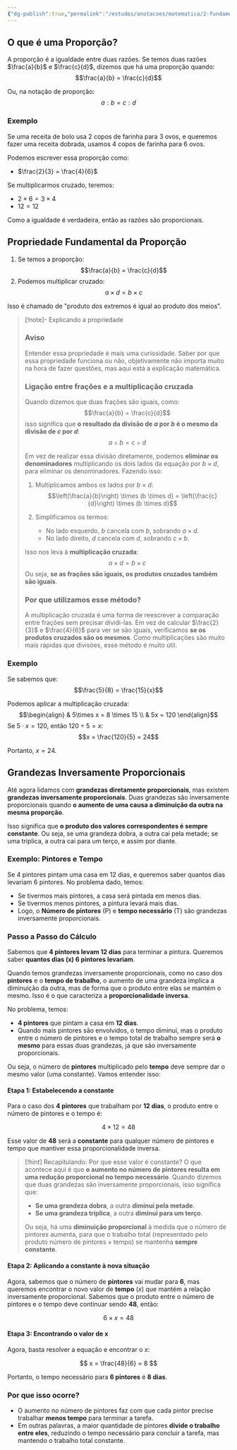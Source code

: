 ```yaml
---
{"dg-publish":true,"permalink":"/estudos/anotacoes/matematica/2-fundamental-2/5-medidas-e-proporcionalidade/5-3-proporcao/"}
---
```


## O que é uma Proporção?

A proporção é a igualdade entre duas razões. Se temos duas razões $\frac{a}{b}$ e $\frac{c}{d}$, dizemos que há uma proporção quando: 
$$\frac{a}{b} = \frac{c}{d}$$

Ou, na notação de proporção: 
$$a:b = c:d$$

### Exemplo

Se uma receita de bolo usa 2 copos de farinha para 3 ovos, e queremos fazer uma receita dobrada, usamos 4 copos de farinha para 6 ovos.

Podemos escrever essa proporção como:
- $\frac{2}{3} = \frac{4}{6}$

Se multiplicarmos cruzado, teremos:
- $2 \times 6 = 3 \times 4$
- $12 = 12$

Como a igualdade é verdadeira, então as razões são proporcionais.

## Propriedade Fundamental da Proporção

1. Se temos a proporção: 
	$$\frac{a}{b} = \frac{c}{d}$$
2. Podemos multiplicar cruzado: 
	$$a \times d = b \times c$$

Isso é chamado de "produto dos extremos é igual ao produto dos meios".

> [!note]- Explicando a propriedade
> ### Aviso
> Entender essa propriedade é mais uma curiosidade. Saber por que essa propriedade funciona ou não, objetivamente não importa muito na hora de fazer questões, mas aqui está a explicação matemática.
> 
> ### Ligação entre frações e a multiplicação cruzada
> Quando dizemos que duas frações são iguais, como: $$\frac{a}{b} = \frac{c}{d}$$
> isso significa que **o resultado da divisão de $a$ por $b$ é o mesmo da divisão de $c$ por $d$**: $$a \div b = c \div d$$
>  
> Em vez de realizar essa divisão diretamente, podemos **eliminar os denominadores** multiplicando os dois lados da equação por $b \times d$, para eliminar os denominadores. Fazendo isso:
>  
> 1. Multiplicamos ambos os lados por $b \times d$:$$\left(\frac{a}{b}\right) \times (b \times d) = \left(\frac{c}{d}\right) \times (b \times d)$$
>  
> 2. Simplificamos os termos:
>    - No lado esquerdo, $b$ cancela com $b$, sobrando $a \times d$.
>    - No lado direito, $d$ cancela com $d$, sobrando $c \times b$.
>  
> Isso nos leva à **multiplicação cruzada**: $$a \times d = b \times c$$
> Ou seja, **se as frações são iguais, os produtos cruzados também são iguais**.
>  
> ### Por que utilizamos esse método?
> A multiplicação cruzada é uma forma de reescrever a comparação entre frações sem precisar dividi-las. Em vez de calcular $\frac{2}{3}$ e $\frac{4}{6}$ para ver se são iguais, verificamos **se os produtos cruzados são os mesmos**. Como multiplicações são muito mais rápidas que divisões, esse método é muito útil.

### Exemplo

Se sabemos que:
$$\frac{5}{8} = \frac{15}{x}$$

Podemos aplicar a multiplicação cruzada:
$$\begin{align}
& 5\times x = 8 \times 15 \\
& 5x = 120
\end{align}$$
Se $5 \cdot x = 120$, então $120 \div 5 = x$:
$$x = \frac{120}{5} = 24$$

Portanto, $x = 24$.

## Grandezas Inversamente Proporcionais

Até agora lidamos com **grandezas diretamente proporcionais**, mas existem **grandezas inversamente proporcionais**. Duas grandezas são inversamente proporcionais quando **o aumento de uma causa a diminuição da outra na mesma proporção**.  

Isso significa que **o produto dos valores correspondentes é sempre constante**. Ou seja, se uma grandeza dobra, a outra cai pela metade; se uma triplica, a outra cai para um terço, e assim por diante.

### Exemplo: Pintores e Tempo

Se 4 pintores pintam uma casa em 12 dias, e queremos saber quantos dias levariam 6 pintores. No problema dado, temos:

- Se tivermos mais pintores, a casa será pintada em menos dias.
- Se tivermos menos pintores, a pintura levará mais dias.
- Logo, o **Número de pintores** (P) e **tempo necessário** (T) são grandezas inversamente proporcionais.

### Passo a Passo do Cálculo

Sabemos que **4 pintores levam 12 dias** para terminar a pintura. Queremos saber **quantos dias (x) 6 pintores levariam**.

Quando temos grandezas inversamente proporcionais, como no caso dos **pintores** e o **tempo de trabalho**, o aumento de uma grandeza implica a diminuição da outra, mas de forma que o produto entre elas se mantém o mesmo. Isso é o que caracteriza a **proporcionalidade inversa**.

No problema, temos:
- **4 pintores** que pintam a casa em **12 dias**. 
- Quando mais pintores são envolvidos, o tempo diminui, mas o produto entre o número de pintores e o tempo total de trabalho sempre será **o mesmo** para essas duas grandezas, já que são inversamente proporcionais.

Ou seja, o número de **pintores** multiplicado pelo **tempo** deve sempre dar o mesmo valor (uma constante). Vamos entender isso:

#### Etapa 1: Estabelecendo a constante

Para o caso dos **4 pintores** que trabalham por **12 dias**, o produto entre o número de pintores e o tempo é:

$$
4 \times 12 = 48
$$

Esse valor de **48** será a **constante** para qualquer número de pintores e tempo que mantiver essa proporcionalidade inversa. 

> [!hint] Recapitulando: Por que esse valor é constante?
> O que acontece aqui é que **o aumento no número de pintores resulta em uma redução proporcional no tempo necessário**. Quando dizemos que duas grandezas são inversamente proporcionais, isso significa que:
> 
> - **Se uma grandeza dobra**, a outra **diminui pela metade**.
> - **Se uma grandeza triplica**, a outra **diminui para um terço**.
> 
> Ou seja, há uma **diminuição proporcional** à medida que o número de pintores aumenta, para que o trabalho total (representado pelo produto $\text{número de pintores} \times \text{tempo}$) se mantenha **sempre constante**.

#### Etapa 2: Aplicando a constante à nova situação

Agora, sabemos que o número de **pintores** vai mudar para **6**, mas queremos encontrar o novo valor de **tempo** ($x$) que mantém a relação inversamente proporcional. Sabemos que o produto entre o número de pintores e o tempo deve continuar sendo **48**, então:

$$
6 \times x = 48
$$

#### Etapa 3: Encontrando o valor de x

Agora, basta resolver a equação e encontrar o $x$:

$$
x = \frac{48}{6} = 8
$$

Portanto, o tempo necessário para **6 pintores** é **8 dias**.

### Por que isso ocorre?

- O aumento no número de pintores faz com que cada pintor precise trabalhar **menos tempo** para terminar a tarefa.  
- Em outras palavras, a maior quantidade de pintores **divide o trabalho entre eles**, reduzindo o tempo necessário para concluir a tarefa, mas mantendo o trabalho total constante.
